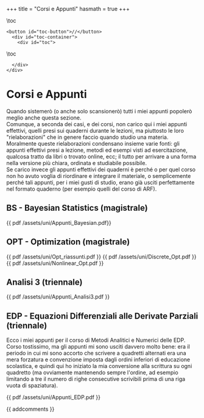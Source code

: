 +++
title = "Corsi e Appunti"
hasmath = true
+++

\toc
~~~
<button id="toc-button">//</button>
  <div id="toc-container">
    <div id="toc">
~~~
\toc
~~~ 
  </div>   
</div>
~~~

# Corsi e Appunti
Quando sistemerò (o anche solo scansionerò) tutti i miei appunti popolerò meglio anche questa sezione.\
Comunque, a seconda dei casi, e dei corsi, non carico qui i miei appunti effettivi, quelli presi sui quaderni durante le lezioni, ma piuttosto le loro "rielaborazioni" che in genere faccio quando studio una materia. Moralmente queste rielaborazioni condensano insieme varie fonti: gli appunti effettivi presi a lezione, metodi ed esempi visti ad esercitazione, qualcosa tratto da libri o trovato online, ecc; il tutto per arrivare a una forma nella versione più chiara, ordinata e studiabile possibile.\
Se carico invece gli appunti effettivi dei quaderni è perché o per quel corso non ho avuto voglia di riordinare e integrare il materiale, o semplicemente perché tali appunti, per i miei gusti di studio, erano già usciti perfettamente nel formato quaderno (per esempio quelli del corso di ARF).

<!-- ~~~
<style>
        iframe {
            width: 100%;
            height: 500px;
            border: none;
        }
    </style>
    <details>
        <summary>Load PDF 1</summary>
        <iframe src="/assets/uni/Appunti_Bayesian.pdf"></iframe>
    </details>

    <details>
        <summary>Load PDF 2</summary>
        <iframe src="/assets/uni/Appunti_Bayesian.pdf"></iframe>
    </details>
~~~ -->

## BS - Bayesian Statistics (magistrale)
{{ pdf /assets/uni/Appunti_Bayesian.pdf}}

## OPT - Optimization (magistrale)
<!-- {{ pdf /assets/uni/Opt_slides.pdf}} -->
{{ pdf /assets/uni/Opt_riassunti.pdf }}
{{ pdf /assets/uni/Discrete_Opt.pdf }}
{{ pdf /assets/uni/Nonlinear_Opt.pdf }}

## Analisi 3 (triennale)
{{ pdf /assets/uni/Appunti_Analisi3.pdf }}


## EDP - Equazioni Differenziali alle Derivate Parziali (triennale)

Ecco i miei appunti per il corso di Metodi Analitici e Numerici delle EDP. Corso tostissimo, ma gli appunti mi sono usciti davvero molto bene: era il periodo in cui mi sono accorto che scrivere a quadretti alternati era una mera forzatura e convenzione imposta dagli ordini inferiori di educazione scolastica, e quindi qui ho iniziato la mia conversione alla scrittura su ogni quadretto (ma ovviamente mantenendo sempre l'ordine, ad esempio limitando a tre il numero di righe consecutive scrivibili prima di una riga vuota di spaziatura). 
<!-- La vera chiccca sono anche tutti i commenti in matita, che appunto commentano gli appunti "seri" scritti in penna e permettono di comprendere meglio tutto. -->

{{ pdf /assets/uni/Appunti_EDP.pdf }}

<!-- In realtà per EDP avevo fatto anche dei "riassunti" di questi appunti, e dato che il mio metodo di studio è abbastanza visuale li avevo scritti su fogli da disegno del liceo (quindi formato a2 credo)! -->

<!-- 
### SDE (magistrale, anno 1)
(ovvero Stochastic Differential Equations). Esame andato non troppo bene, ma malgrado questo il corso in sé era anche abbastanza interessante, se non fosse per la troppa teoria e dimostrazioni in cui era immerso: praticamente abbiamo visto le equazioni differenziali stocastiche, in teoria il focus del corso, solo l'ultima settimana. All'esame era ammesso portarsi un foglio A4 con scritto quanto ognuno ritenesse utile, e come si può non cogliere l'occasione di ottimizzare tutto quello spazio? Raccoglie nella prima facciata il classico formulario di Probabilità, mentre nella seconda c'è la parte dedicata invece alle nuove cose del calcolo stocastico. 

{{ pdf /assets/uni/foglio_sde.pdf}}

Qualora poi l'attività di divulgazione matematica diventasse florida la prima idea di prodotto per il merchandising sarà senz'altro un telo mare con sopra stampato questo formulario. 

### Elettronica (triennale, anno 3)

Il formulario per l'esame di Elettronica. Con vari easter egg all'interno.

{{ pdf /assets/uni/formulario_elettronica_intero.pdf }} -->

<!-- ## Il mio metodo di studio -->


{{ addcomments }}
